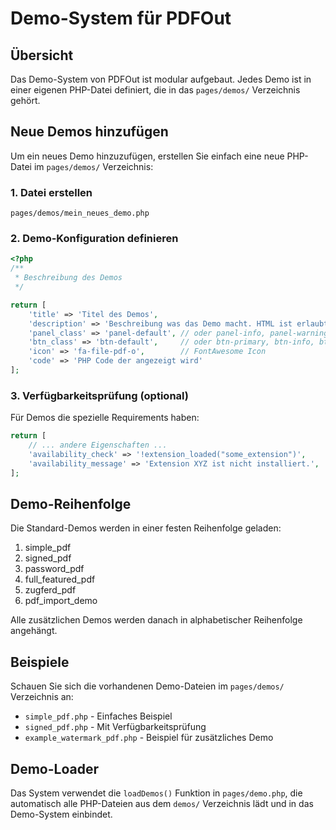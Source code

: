 # Demo-System für PDFOut

## Übersicht

Das Demo-System von PDFOut ist modular aufgebaut. Jedes Demo ist in einer eigenen PHP-Datei definiert, die in das `pages/demos/` Verzeichnis gehört.

## Neue Demos hinzufügen

Um ein neues Demo hinzuzufügen, erstellen Sie einfach eine neue PHP-Datei im `pages/demos/` Verzeichnis:

### 1. Datei erstellen
```
pages/demos/mein_neues_demo.php
```

### 2. Demo-Konfiguration definieren
```php
<?php
/**
 * Beschreibung des Demos
 */

return [
    'title' => 'Titel des Demos',
    'description' => 'Beschreibung was das Demo macht. HTML ist erlaubt.',
    'panel_class' => 'panel-default', // oder panel-info, panel-warning, panel-danger
    'btn_class' => 'btn-default',     // oder btn-primary, btn-info, btn-warning, btn-danger  
    'icon' => 'fa-file-pdf-o',        // FontAwesome Icon
    'code' => 'PHP Code der angezeigt wird'
];
```

### 3. Verfügbarkeitsprüfung (optional)
Für Demos die spezielle Requirements haben:

```php
return [
    // ... andere Eigenschaften ...
    'availability_check' => '!extension_loaded("some_extension")',
    'availability_message' => 'Extension XYZ ist nicht installiert.',
];
```

## Demo-Reihenfolge

Die Standard-Demos werden in einer festen Reihenfolge geladen:
1. simple_pdf
2. signed_pdf  
3. password_pdf
4. full_featured_pdf
5. zugferd_pdf
6. pdf_import_demo

Alle zusätzlichen Demos werden danach in alphabetischer Reihenfolge angehängt.

## Beispiele

Schauen Sie sich die vorhandenen Demo-Dateien im `pages/demos/` Verzeichnis an:

- `simple_pdf.php` - Einfaches Beispiel
- `signed_pdf.php` - Mit Verfügbarkeitsprüfung  
- `example_watermark_pdf.php` - Beispiel für zusätzliches Demo

## Demo-Loader

Das System verwendet die `loadDemos()` Funktion in `pages/demo.php`, die automatisch alle PHP-Dateien aus dem `demos/` Verzeichnis lädt und in das Demo-System einbindet.